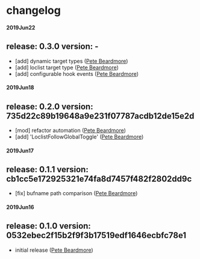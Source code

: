 # changelog

#### 2019Jun22
## release: 0.3.0 version: -
- [add] dynamic target types ([Pete Beardmore](https://github.com/elbeardmorez))
- [add] loclist target type ([Pete Beardmore](https://github.com/elbeardmorez))
- [add] configurable hook events ([Pete Beardmore](https://github.com/elbeardmorez))

#### 2019Jun18
## release: 0.2.0 version: 735d22c89b19648a9e231f07787acdb12de15e2d
- [mod] refactor automation ([Pete Beardmore](https://github.com/elbeardmorez))
- [add] 'LoclistFollowGlobalToggle' ([Pete Beardmore](https://github.com/elbeardmorez))

#### 2019Jun17
## release: 0.1.1 version: cb1cc5e172925321e74fa8d7457f482f2802dd9c
- [fix] bufname path comparison ([Pete Beardmore](https://github.com/elbeardmorez))

#### 2019Jun16
## release: 0.1.0 version: 0532ebec2f15b2f9f3b17519edf1646ecbfc78e1
- initial release ([Pete Beardmore](https://github.com/elbeardmorez))

